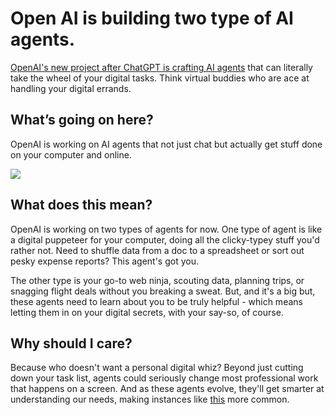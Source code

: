 # Open AI is building two type of AI agents.

[OpenAI's new project after ChatGPT is crafting AI agents](https://www.theinformation.com/articles/openai-shifts-ai-battleground-to-software-that-operates-devices-automates-tasks?utm_source=bensbites\&utm_medium=referral\&utm_campaign=open-ai-is-building-two-type-of-ai-agents) that can literally take the wheel of your digital tasks. Think virtual buddies who are ace at handling your digital errands.

## What’s going on here?

OpenAI is working on AI agents that not just chat but actually get stuff done on your computer and online.

![](https://media.beehiiv.com/cdn-cgi/image/fit=scale-down,format=auto,onerror=redirect,quality=80/uploads/asset/file/5bc01b55-6c90-4b80-821d-dbebd8d5e52a/image.png?t=1707398577)

## What does this mean?

OpenAI is working on two types of agents for now. One type of agent is like a digital puppeteer for your computer, doing all the clicky-typey stuff you'd rather not. Need to shuffle data from a doc to a spreadsheet or sort out pesky expense reports? This agent's got you.

The other type is your go-to web ninja, scouting data, planning trips, or snagging flight deals without you breaking a sweat. But, and it's a big but, these agents need to learn about you to be truly helpful - which means letting them in on your digital secrets, with your say-so, of course.

## Why should I care?

Because who doesn't want a personal digital whiz? Beyond just cutting down your task list, agents could seriously change most professional work that happens on a screen. And as these agents evolve, they'll get smarter at understanding our needs, making instances like [this](https://twitter.com/andreasklinger/status/1755490423777394888?utm_source=bensbites\&utm_medium=referral\&utm_campaign=open-ai-is-building-two-type-of-ai-agents) more common.

